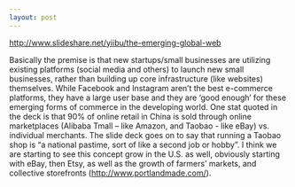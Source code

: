 ```yaml
---
layout: post
---
```


http://www.slideshare.net/yiibu/the-emerging-global-web

Basically the premise is that new startups/small businesses are utilizing existing platforms (social media and others) to launch new small businesses, rather than building up core infrastructure (like websites) themselves. While Facebook and Instagram aren’t the best e-commerce platforms, they have a large user base and they are ‘good enough’ for these emerging forms of commerce in the developing world. One stat quoted in the deck is that 90% of online retail in China is sold through online marketplaces (Alibaba Tmall – like Amazon, and Taobao - like eBay) vs. individual merchants. The slide deck goes on to say that running a Taobao shop is “a national pastime, sort of like a second job or hobby”. I think we are starting to see this concept grow in the U.S. as well, obviously starting with eBay, then Etsy, as well as the growth of farmers’ markets, and collective storefronts (http://www.portlandmade.com/).

